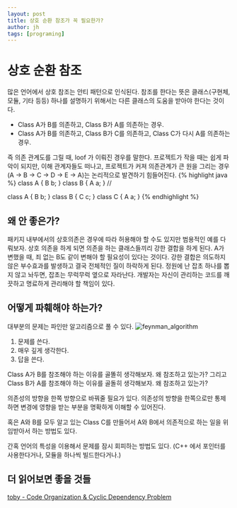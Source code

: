 ```yaml
---
layout: post
title: 상호 순환 참조가 꼭 필요한가?
author: jh
tags: [programing]
---
```

# 상호 순환 참조
많은 언어에서 상호 참조는 안티 패턴으로 인식된다. 참조를 한다는 뜻은 클래스(구현체, 모듈, 기타 등등) 하나를 설명하기 위해서는 다른 클래스의 도움을 받아야 한다는 것이다.

* Class A가 B를 의존하고, Class B가 A를 의존하는 경우.
* Class A가 B를 의존하고, Class B가 C를 의존하고, Class C가 다시 A를 의존하는 경우.

즉 의존 관계도를 그릴 때, loof 가 이뤄진 경우를 말한다. 프로젝트가 작을 때는 쉽게 파악이 되지만, 이해 관계자들도 떠나고, 프로젝트가 커져 의존관계가 큰 원을 그리는 경우 (A -> B -> C -> D -> E -> A)는 논리적으로 발견하기 힘들어진다.
{% highlight java %}
class A {
    B b;
}
class B {
    A a;
}
//

class A {
    B b;
}
class B {
    C c;
}
class C {
    A a;
}
{% endhighlight %}


## 왜 안 좋은가?
패키지 내부에서의 상호의존은 경우에 따라 허용해야 할 수도 있지만 범용적인 예를 다뤄보자. 상호 의존을 하게 되면 의존을 하는 클래스들끼리 강한 결합을 하게 된다. A가 변했을 때, 죄 없는 B도 같이 변해야 할 필요성이 있다는 것이다. 강한 결합은 의도하지 않은 부수효과를 발생하고 결국 전체적인 질이 하락하게 된다. 정원에 난 잡초 하나를 뽑지 않고 놔두면, 잡초는 무럭무럭 옆으로 자라난다.
개발자는 자신이 관리하는 코드를 깨끗하고 명료하게 관리해야 할 책임이 있다.
 
## 어떻게 파훼해야 하는가?
대부분의 문제는 파인만 알고리즘으로 풀 수 있다.
![feynman_algorithm]({{site.url}}/public/posts_images/feynman_algorithm.jpg)

1. 문제를 쓴다.
2. 매우 깊게 생각한다.
3. 답을 쓴다.

Class A가 B를 참조해야 하는 이유를 골똘히 생각해보자. 왜 참조하고 있는가?
그리고 Class B가 A를 참조해야 하는 이유를 골돌히 생각해보자. 왜 참조하고 있는가?

의존성의 방향을 한쪽 방향으로 바꿔줄 필요가 있다. 의존성의 방향을 한쪽으로만 통제하면 변경에 영향을 받는 부분을 명확하게 이해할 수 있어진다.

혹은 A와 B를 모두 알고 있는 Class C를 만들어서 A와 B에서 의존적으로 하는 일을 위임받아서 하는 방법도 있다.

간혹 언어의 특성을 이용해서 문제를 잠시 회피하는 방법도 있다. (C++ 에서 포인터를 사용한다거나, 모듈을 하나씩 빌드한다거나.)

## 더 읽어보면 좋을 것들
[toby - Code Organization & Cyclic Dependency Problem](http://toby.epril.com/?p=263)
